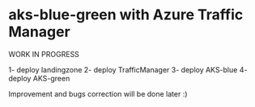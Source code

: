 # aks-blue-green with Azure Traffic Manager

WORK IN PROGRESS

1- deploy landingzone
2- deploy TrafficManager
3- deploy AKS-blue
4- deploy AKS-green

Improvement and bugs correction will be done later :)